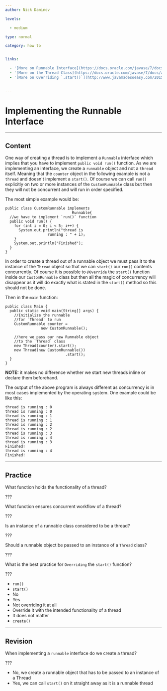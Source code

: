 ```yaml
---
author: Nick Daminov

levels:

  - medium

type: normal

category: how to


links:

  - '[More on Runnable Interface](https://docs.oracle.com/javase/7/docs/api/java/lang/Runnable.html){website}'
  - '[More on the Thread Class](https://docs.oracle.com/javase/7/docs/api/java/lang/Thread.html){website}'
  - '[More on Overriding `.start()`](http://www.javamadesoeasy.com/2015/03/what-will-happen-if-we-override-start.html){website}'


---
```


# Implementing the Runnable Interface

---
## Content

One way of creating a thread is to implement a `Runnable` interface which implies that you have to implement `public void run()` function. As we are implementing an interface, we create a `runnable` object and not a `thread` itself. Meaning that the `counter` object in the following example is not a `thread` and doesn't implement a `start()`. Of course we can call `run()` explicitly on two or more instances of the `CustomRunnable` class but then they will not be concurrent and will run in order specified.     

The most simple example would be:
```
public class CustomRunnable implements
                              Runnable{
  //we have to implement `run()` function
  public void run() {
    for (int i = 0; i < 5; i++) {
      System.out.println("thread is
                   running : " + i);
    }
    System.out.println("Finished");
  }
}

```

In order to create a thread out of a runnable object we must pass it to the instance of the `Thread` object so that we can `start()` our `run()` contents concurrently. Of course it is possible to `@Override` the `start()` function inside our `CustomRunnable` class but then all the magic of concurrency will disappear as it will do exactly what is stated in the `start()` method so this should not be done.

Then in the `main` function:
```
public class Main {
  public static void main(String[] args) {
    //Initialize the runnable
    //for `Thread` to run
    CustomRunnable counter =
                new CustomRunnable();

    //here we pass our new Runnable object
    //to the `Thread` class
    new Thread(counter).start();
    new Thread(new CustomRunnable())
                           .start();
  }
}
```
**NOTE:** it makes no difference whether we start new threads inline or declare them beforehand.

The output of the above program is always different as concurrency is in most cases implemented by the operating system. One example could be like this:

```
thread is running : 0
thread is running : 0
thread is running : 1
thread is running : 1
thread is running : 2
thread is running : 2
thread is running : 3
thread is running : 4
thread is running : 3
Finished!
thread is running : 4
Finished!
```

---
## Practice

What function holds the functionality of a thread?

???

What function ensures concurrent workflow of a thread?

???

Is an instance of a runnable class considered to be a thread?

???

Should a runnable object be passed to an instance of a `Thread` class?

???

What is the best practice for `Overriding` the `start()` function?

???


* `run()`
* `start()`
* No
* Yes
* Not overriding it at all
* Override it with the intended functionality of a thread
* It does not matter
* `create()`

---
## Revision

When implementing a `runnable` interface do we create a thread?

???


* No, we create a runnable object that has to be passed to an instance of a Thread
* Yes, we can call `start()` on it straight away as it is a runnable thread

